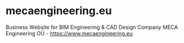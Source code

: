 # mecaengineering.eu
Business Website for BIM Engineering &amp; CAD Design Company MECA Engineering OÜ - https://www.mecaengineering.eu
